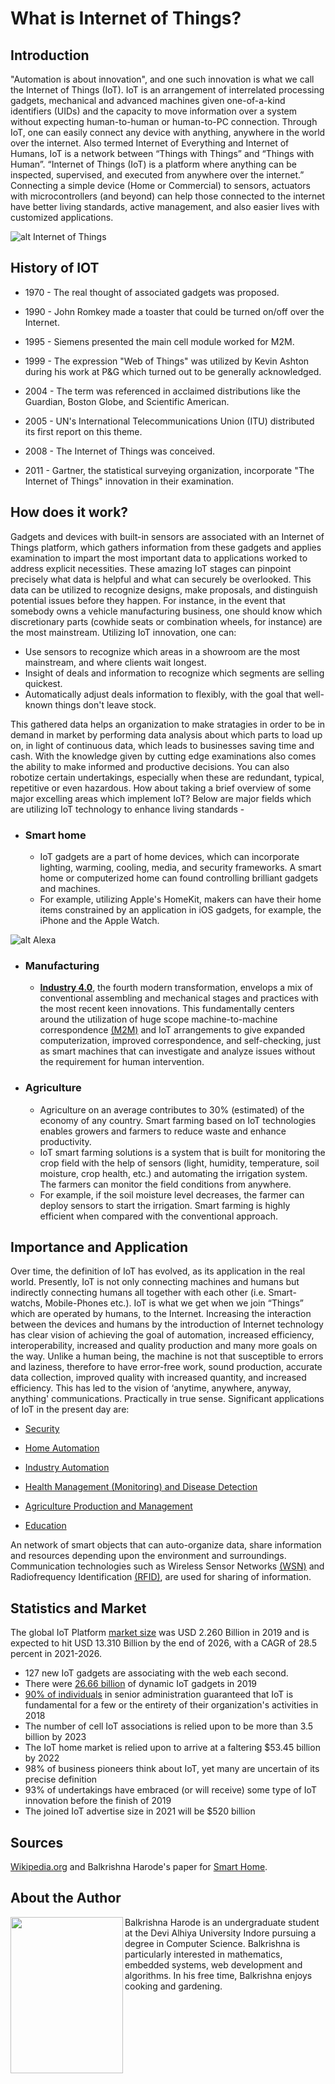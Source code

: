 # What is Internet of Things?



## Introduction

"Automation is about innovation", and one such innovation is what we call the Internet of Things (IoT). IoT is an arrangement of interrelated processing gadgets, mechanical and advanced machines given one-of-a-kind identifiers (UIDs) and the capacity to move information over a system without expecting human-to-human or human-to-PC connection.
Through IoT, one can easily connect any device with anything, anywhere in the world over the internet. Also termed Internet of Everything and Internet of Humans, IoT is a network between “Things with Things” and “Things with Human”. “Internet of Things (IoT) is a platform where anything can be inspected, supervised, and executed from anywhere over the internet.”
Connecting a simple device (Home or Commercial) to sensors, actuators with microcontrollers (and beyond) can help those connected to the internet have better living standards, active management, and also easier lives with customized applications.




 ![alt Internet of Things](/engineering-education/articles/what-is-iot/p1.jpg)


## History of IOT 

-	1970 - The real thought of associated gadgets was proposed.

-	1990 - John Romkey made a toaster that could be turned on/off over the Internet.

-	1995 - Siemens presented the main cell module worked for M2M.

-	1999 - The expression "Web of Things" was utilized by Kevin Ashton during his work at P&G which turned out to be generally acknowledged.

-	2004 - The term was referenced in acclaimed distributions like the Guardian, Boston Globe, and Scientific American.

-	2005 - UN's International Telecommunications Union (ITU) distributed its first report on this theme.

-	2008 - The Internet of Things was conceived.

-	2011 - Gartner, the statistical surveying organization, incorporate "The Internet of Things" innovation in their examination.




## How does it work?

Gadgets and devices with built-in sensors are associated with an Internet of Things platform, which gathers information from these gadgets and applies examination to impart the most important data to applications worked to address explicit necessities.
These amazing IoT stages can pinpoint precisely what data is helpful and what can securely be overlooked. This data can be utilized to recognize designs, make proposals, and distinguish potential issues before they happen.
For instance, in the event that somebody owns a vehicle manufacturing business, one should know which discretionary parts (cowhide seats or combination wheels, for instance) are the most mainstream. Utilizing IoT innovation, one can:

 - Use sensors to recognize which areas in a showroom are the most mainstream, and where clients wait longest.
 - Insight of deals and information to recognize which segments are selling quickest.
 - Automatically adjust deals information to flexibly, with the goal that well-known things don't leave stock.


This gathered data helps an organization to make stratagies in order to be in demand in market by performing data analysis about which parts to load up on, in light of continuous data, which leads to businesses saving time and cash.
With the knowledge given by cutting edge examinations also comes the ability to make informed and productive decisions. You can also robotize certain undertakings, especially when these are redundant, typical, repetitive or even hazardous.
How about taking a brief overview of some major excelling areas which implement IoT? Below are major fields which are utilizing IoT technology to enhance living standards - 


- ### **Smart home**

   - IoT gadgets are a part of home devices, which can incorporate lighting, warming, cooling, media, and security frameworks.  A smart home or computerized home can found controlling brilliant gadgets and machines.
   - For example, utilizing Apple's HomeKit, makers can have their home items constrained by an application in iOS gadgets, for example, the iPhone and the Apple Watch.




 ![alt Alexa](/engineering-education/articles/what-is-iot/p2.jpg)


- ### **Manufacturing** 

    - **[Industry 4.0](https://en.wikipedia.org/wiki/Industry_4.0)**, the fourth modern transformation, envelops a mix of conventional assembling and mechanical stages and practices with the most recent keen innovations. This fundamentally centers around the utilization of huge scope machine-to-machine correspondence [(M2M)](https://en.wikipedia.org/wiki/Machine_to_machine) and IoT arrangements to give expanded computerization, improved correspondence, and self-checking, just as smart machines that can investigate and analyze issues without the requirement for human intervention.

- ### **Agriculture**
   - Agriculture on an average contributes to 30% (estimated) of the economy of any country. Smart farming based on IoT technologies enables growers and farmers to reduce waste and enhance productivity.
   - IoT smart farming solutions is a system that is built for monitoring the crop field with the help of sensors (light, humidity, temperature, soil moisture, crop health, etc.) and automating the irrigation system. The farmers can monitor the field conditions from anywhere. 
   - For example, if the soil moisture level decreases, the farmer can deploy sensors to start the irrigation. Smart farming is highly efficient when compared with the conventional approach.



## Importance and Application

Over time, the definition of IoT has evolved, as its application in the real world. Presently, IoT is not only connecting machines and humans but indirectly connecting humans all together with each other (i.e. Smart-watchs, Mobile-Phones etc.). IoT is what we get when we join “Things” which are operated by humans, to the Internet. 
    Increasing the interaction between the devices and humans by the introduction of Internet technology has clear vision of achieving the goal of automation, increased efficiency, interoperability, increased and quality production and many more goals on the way. Unlike a human being, the machine is not that susceptible to errors and laziness, therefore to have error-free work, sound production, accurate data collection, improved quality with increased quantity, and increased efficiency.
This has led to the vision of ‘anytime, anywhere, anyway, anything' communications. Practically in true sense. Significant applications of IoT in the present day are:

-  [Security](https://www.securityandsafetythings.com/insights/iot-reshaping-future-surveillance)

-	[Home Automation](https://www.iot-now.com/2020/06/10/98753-iot-home-automation-future-holds/#:~:text=IoT%20home%20automation%20%E2%80%93%20Smart%20homes%20and%20Internet%20of%20Things&text=The%20data%20is%20then%20used,activated%20whenever%20certain%20situations%20arise.)

-	[Industry Automation](https://www.wired.com/wiredinsider/2018/07/industrial-iot-how-connected-things-are-changing-manufacturing/)

-	[Health Management (Monitoring) and Disease Detection](https://www.wipro.com/en-IN/business-process/what-can-iot-do-for-healthcare-/#:~:text=IoT%20enables%20healthcare%20professionals%20to,connect%20with%20the%20patients%20proactively.&text=IoT%20devices%20tagged%20with%20sensors,pumps%20and%20other%20monitoring%20equipment.)

-	[Agriculture Production and Management](https://www.iotsworldcongress.com/iot-transforming-the-future-of-agriculture/#:~:text=IoT%20smart%20farming%20solutions%20is,the%20field%20conditions%20from%20anywhere.)

-	[Education](https://www.futurereadyedu.com/what-is-education-4-0-how-you-can-adapt-this-in-the-learning-environment/)

An network of smart objects that can auto-organize data, share information and resources depending upon the environment and surroundings. Communication technologies such as Wireless Sensor Networks [(WSN)](https://en.wikipedia.org/wiki/Wireless_sensor_network) and Radiofrequency Identification [(RFID)](https://en.wikipedia.org/wiki/Radio-frequency_identification), are used for sharing of information.



## Statistics and Market

The global IoT Platform [market size](https://www.prnewswire.com/news-releases/iot-platform-market-size-to-reach-usd-13-310-billion-by-2026---valuates-reports-301059317.html#:~:text=The%20global%20IoT%20Platform%20market,28.5%20percent%20in%202021%2D2026.) was USD 2.260 Billion in 2019 and is expected to hit USD 13.310 Billion by the end of 2026, with a CAGR of 28.5 percent in 2021-2026.

 -	127 new IoT gadgets are associating with the web each second.
 -	There were [26.66 billion](https://dataprot.net/statistics/iot-statistics/#:~:text=As%20of%202019%2C%20more%20than,surpass%2030.73%20billion%20in%202020.) of dynamic IoT gadgets in 2019
 -	[90% of individuals](https://leftronic.com/internet-of-things-statistics/#:~:text=There%20were%2026.66%20billion%20of,than%203.5%20billion%20by%202023.) in senior administration guaranteed that IoT is fundamental for a few or the entirety of their organization's activities in 2018
 -	The number of cell IoT associations is relied upon to be more than 3.5 billion by 2023
 -	The IoT home market is relied upon to arrive at a faltering $53.45 billion by 2022
 -	98% of business pioneers think about IoT, yet many are uncertain of its precise definition
 -	93% of undertakings have embraced (or will receive) some type of IoT innovation before the finish of 2019
 -	The joined IoT advertise size in 2021 will be $520 billion





## Sources
[Wikipedia.org](https://en.wikipedia.org/wiki/Internet_of_things) and Balkrishna Harode's paper for [Smart Home](https://www.ijariit.com/manuscript/smart-home-and-security-system-with-intelligent-monitoring/).


## About the Author

<img align="left" width="180" height="250" src="/engineering-education/articles/what-is-iot/author.jpg">

Balkrishna Harode is an undergraduate student at the Devi Alhiya University Indore pursuing a degree in Computer Science. Balkrishna is particularly interested in mathematics, embedded systems, web development and algorithms. In his free time, Balkrishna enjoys cooking and gardening.
